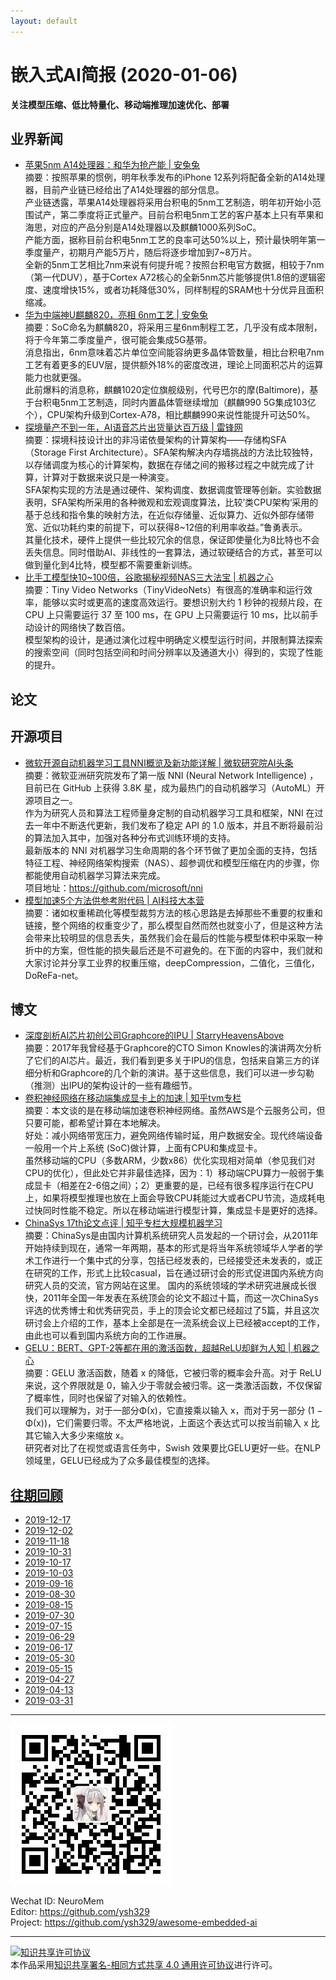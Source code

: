 ```yaml
---
layout: default
---
```


# 嵌入式AI简报 (2020-01-06)

**关注模型压缩、低比特量化、移动端推理加速优化、部署**  


## 业界新闻

- [苹果5nm A14处理器：和华为抢产能 | 安兔兔](https://mp.weixin.qq.com/s/Msww0DBSM4qd-kPtDJK1KA)  
摘要：按照苹果的惯例，明年秋季发布的iPhone 12系列将配备全新的A14处理器，目前产业链已经给出了A14处理器的部分信息。  
产业链透露，苹果A14处理器将采用台积电的5nm工艺制造，明年初开始小范围试产，第二季度将正式量产。目前台积电5nm工艺的客户基本上只有苹果和海思，对应的产品分别是A14处理器以及麒麟1000系列SoC。  
产能方面，据称目前台积电5nm工艺的良率可达50%以上，预计最快明年第一季度量产，初期月产能5万片，随后将逐步增加到7~8万片。  
全新的5nm工艺相比7nm来说有何提升呢？按照台积电官方数据，相较于7nm（第一代DUV），基于Cortex A72核心的全新5nm芯片能够提供1.8倍的逻辑密度、速度增快15%，或者功耗降低30%，同样制程的SRAM也十分优异且面积缩减。  
- [华为中端神U麒麟820，亮相 6nm工艺 | 安兔兔](https://mp.weixin.qq.com/s/taUeCMJSRtzaeG6_z-h6UA)  
摘要：SoC命名为麒麟820，将采用三星6nm制程工艺，几乎没有成本限制，将于今年第二季度量产，很可能会集成5G基带。  
消息指出，6nm意味着芯片单位空间能容纳更多晶体管数量，相比台积电7nm工艺有着更多的EUV层，提供额外18%的密度改进，理论上同面积芯片的运算能力也就更强。  
此前爆料的消息称，麒麟1020定位旗舰级别，代号巴尔的摩(Baltimore)，基于台积电5nm工艺制造，同时内置晶体管继续增加（麒麟990 5G集成103亿个），CPU架构升级到Cortex-A78，相比麒麟990来说性能提升可达50%。
- [探境量产不到一年，AI语音芯片出货量达百万级 | 雷锋网](https://mp.weixin.qq.com/s/mt5YWJs7Tv_uYAud6W19KQ)  
摘要：探境科技设计出的非冯诺依曼架构的计算架构——存储构SFA（Storage First Architecture）。SFA架构解决内存墙挑战的方法比较独特，以存储调度为核心的计算架构，数据在存储之间的搬移过程之中就完成了计算，计算对于数据来说只是一种演变。  
SFA架构实现的方法是通过硬件、架构调度、数据调度管理等创新。实验数据表明，SFA架构所采用的各种微观和宏观调度算法，比较’类CPU架构‘采用的基于总线和指令集的映射方法，在近似存储量、近似算力、近似外部存储带宽、近似功耗约束的前提下，可以获得8~12倍的利用率收益。”鲁勇表示。  
其量化技术，硬件上提供一些比较冗余的信息，保证即使量化为8比特也不会丢失信息。同时借助AI、非线性的一套算法，通过软硬结合的方式，甚至可以做到量化到4比特，模型都不需要重新训练。  
- [比手工模型快10~100倍，谷歌揭秘视频NAS三大法宝 | 机器之心](https://mp.weixin.qq.com/s/0kGJfKARKs2TuIQ4YJYbUA)  
摘要：Tiny Video Networks（TinyVideoNets）有很高的准确率和运行效率，能够以实时或更高的速度高效运行。要想识别大约 1 秒钟的视频片段，在 CPU 上只需要运行 37 至 100 ms，在 GPU 上只需要运行 10 ms，比以前手动设计的网络快了数百倍。  
模型架构的设计，是通过演化过程中明确定义模型运行时间，并限制算法探索的搜索空间（同时包括空间和时间分辨率以及通道大小）得到的，实现了性能的提升。

## 论文


## 开源项目


- [微软开源自动机器学习工具NNI概览及新功能详解 | 微软研究院AI头条](https://mp.weixin.qq.com/s/7_KRT-rRojQbNuJzkjFMuA)  
摘要：微软亚洲研究院发布了第一版 NNI (Neural Network Intelligence) ，目前已在 GitHub 上获得 3.8K 星，成为最热门的自动机器学习（AutoML）开源项目之一。  
作为为研究人员和算法工程师量身定制的自动机器学习工具和框架，NNI 在过去一年中不断迭代更新，我们发布了稳定 API 的 1.0 版本，并且不断将最前沿的算法加入其中，加强对各种分布式训练环境的支持。  
最新版本的 NNI 对机器学习生命周期的各个环节做了更加全面的支持，包括特征工程、神经网络架构搜索（NAS）、超参调优和模型压缩在内的步骤，你都能使用自动机器学习算法来完成。  
项目地址：https://github.com/microsoft/nni  
- [模型加速5个方法供参考附代码 | AI科技大本营](https://mp.weixin.qq.com/s/RpTQ4lirj0mlMUFeM8mrtw)  
摘要：诸如权重稀疏化等模型裁剪方法的核心思路是去掉那些不重要的权重和链接，整个网络的权重变少了，那么模型自然而然也就变小了，但是这种方法会带来比较明显的信息丢失，虽然我们会在最后的性能与模型体积中采取一种折中的方案，但性能的损失最后还是不可避免的。在下面的内容中，我们就和大家讨论并分享工业界的权重压缩，deepCompression，二值化，三值化，DoReFa-net。

## 博文

- [深度剖析AI芯片初创公司Graphcore的IPU | StarryHeavensAbove](https://mp.weixin.qq.com/s/qP0zsSA7SQWXDqWGEAXmOg)  
摘要：2017年我曾经基于Graphcore的CTO Simon Knowles的演讲两次分析了它们的AI芯片。最近，我们看到更多关于IPU的信息，包括来自第三方的详细分析和Graphcore的几个新的演讲。基于这些信息，我们可以进一步勾勒（推测）出IPU的架构设计的一些有趣细节。  
- [卷积神经网络在移动端集成显卡上的加速 | 知乎tvm专栏](https://zhuanlan.zhihu.com/p/99660496)  
摘要：本文谈的是在移动端加速卷积神经网络。虽然AWS是个云服务公司，但只要可能，都希望计算在本地解决。  
好处：减小网络带宽压力，避免网络传输时延，用户数据安全。现代终端设备一般用一个片上系统 (SoC)做计算，上面有CPU和集成显卡。  
虽然移动端的CPU（多数ARM，少数x86）优化实现相对简单（参见我们对CPU的优化），但此处它并非最佳选择，因为：1）移动端CPU算力一般弱于集成显卡（相差在2-6倍之间）；2）更重要的是，已经有很多程序运行在CPU上，如果将模型推理也放在上面会导致CPU耗能过大或者CPU节流，造成耗电过快同时性能不稳定。所以在移动端进行模型计算，集成显卡是更好的选择。  
- [ChinaSys 17th论文点评 | 知乎专栏大规模机器学习](https://zhuanlan.zhihu.com/p/98704479)  
摘要：ChinaSys是由国内计算机系统研究人员发起的一个研讨会，从2011年开始持续到现在，通常一年两期，基本的形式是将当年系统领域华人学者的学术工作进行一个集中式的分享，包括已经发表的，已经接受还未发表的，或正在研究的工作，形式上比较casual，旨在通过研讨会的形式促进国内系统方向研究人员的交流，官方网站在这里。 国内的系统领域的学术研究进展成长很快，2011年全国一年发表在系统顶会的论文不超过十篇，而这一次ChinaSys评选的优秀博士和优秀研究员，手上的顶会论文都已经超过了5篇，并且这次研讨会上介绍的工作，基本上全部是在一流系统会议上已经被accept的工作，由此也可以看到国内系统方向的工作进展。  
- [GELU：BERT、GPT-2等都在用的激活函数，超越ReLU却鲜为人知 | 机器之心](https://mp.weixin.qq.com/s/LEPalstOc15CX6fuqMRJ8Q)  
摘要：GELU 激活函数，随着 x 的降低，它被归零的概率会升高。对于 ReLU 来说，这个界限就是 0，输入少于零就会被归零。这一类激活函数，不仅保留了概率性，同时也保留了对输入的依赖性。  
我们可以理解为，对于一部分Φ(x)，它直接乘以输入 x，而对于另一部分 (1 − Φ(x))，它们需要归零。不太严格地说，上面这个表达式可以按当前输入 x 比其它输入大多少来缩放 x。  
研究者对比了在视觉或语言任务中，Swish 效果要比GELU更好一些。在NLP领域里，GELU已经成为了众多最佳模型的选择。  

## [往期回顾](https://github.com/ysh329/awesome-embedded-ai)

- [2019-12-17](https://github.com/ysh329/awesome-embedded-ai/blob/master/embedded-ai-report/2019-12-17.md)
- [2019-12-02](https://github.com/ysh329/awesome-embedded-ai/blob/master/embedded-ai-report/2019-12-02.md)
- [2019-11-18](https://github.com/ysh329/awesome-embedded-ai/blob/master/embedded-ai-report/2019-11-18.md)
- [2019-10-31](https://github.com/ysh329/awesome-embedded-ai/blob/master/embedded-ai-report/2019-10-31.md)
- [2019-10-17](https://github.com/ysh329/awesome-embedded-ai/blob/master/embedded-ai-report/2019-10-17.md)  
- [2019-10-03](https://github.com/ysh329/awesome-embedded-ai/blob/master/embedded-ai-report/2019-10-03.md)  
- [2019-09-16](https://github.com/ysh329/awesome-embedded-ai/blob/master/embedded-ai-report/2019-09-16.md)
- [2019-08-30](https://github.com/ysh329/awesome-embedded-ai/blob/master/embedded-ai-report/2019-08-30.md)
- [2019-08-15](https://github.com/ysh329/awesome-embedded-ai/blob/master/embedded-ai-report/2019-08-15.md)
- [2019-07-30](https://github.com/ysh329/awesome-embedded-ai/blob/master/embedded-ai-report/2019-07-30.md)
- [2019-07-15](https://github.com/ysh329/awesome-embedded-ai/blob/master/embedded-ai-report/2019-07-15.md)
- [2019-06-29](https://github.com/ysh329/awesome-embedded-ai/blob/master/embedded-ai-report/2019-06-29.md)
- [2019-06-17](https://github.com/ysh329/awesome-embedded-ai/blob/master/embedded-ai-report/2019-06-17.md)
- [2019-05-30](https://github.com/ysh329/awesome-embedded-ai/blob/master/embedded-ai-report/2019-05-30.md)  
- [2019-05-15](https://github.com/ysh329/awesome-embedded-ai/blob/master/embedded-ai-report/2019-05-15.md)  
- [2019-04-27](https://github.com/ysh329/awesome-embedded-ai/blob/master/embedded-ai-report/2019-04-27.md)  
- [2019-04-13](https://github.com/ysh329/awesome-embedded-ai/blob/master/embedded-ai-report/2019-04-13.md)  
- [2019-03-31](https://github.com/ysh329/awesome-embedded-ai/blob/master/embedded-ai-report/2019-03-31.md)  

----

![wechat_qrcode](../wechat_qrcode.jpg)

Wechat ID: NeuroMem  
Editor: https://github.com/ysh329  
Project: https://github.com/ysh329/awesome-embedded-ai  

----

<a rel="license" href="http://creativecommons.org/licenses/by-sa/4.0/"><img alt="知识共享许可协议" style="border-width:0" src="https://i.creativecommons.org/l/by-sa/4.0/88x31.png" /></a><br />本作品采用<a rel="license" href="http://creativecommons.org/licenses/by-sa/4.0/">知识共享署名-相同方式共享 4.0 通用许可协议</a>进行许可。
